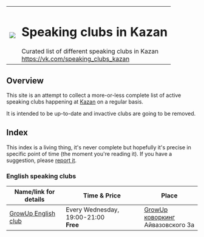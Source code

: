 <table>
  <tr><td>
    <image src="https://avatars2.githubusercontent.com/u/44430516?s=400&u=6fea2d2e02b453ea48e2cea9ead958d4a819ebb9&v=4"/>
  </td><td>
    <h1>Speaking clubs in Kazan</h1>
    Curated list of different speaking clubs in Kazan<br>
    <a href="https://vk.com/speaking_clubs_kazan">https://vk.com/speaking_clubs_kazan</a>
  </td></tr>
</table>

## Overview

This site is an attempt to collect a more-or-less complete list of active
speaking clubs happening at [Kazan](https://en.wikipedia.org/wiki/Kazan) on a regular basis.

It is intended to be up-to-date and invactive clubs are going to be removed.

## Index

This index is a living thing, it's never complete but hopefully it's
precise in specific point of time (the moment you're reading it).
If you have a suggestion, please [report it](https://github.com/speaking-clubs-kazan/speaking-clubs-kazan.github.io/issues/new).

### English speaking clubs

| Name/link for details | Time & Price | Place |
|-----------------------|------|-------|
| [GrowUp English club](/english/growup_english_club/) | Every Wednesday, 19:00-21:00<br>**Free** | [GrowUp коворкинг](https://vk.com/growupkzn)<br>Айвазовского 3а |
